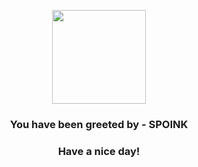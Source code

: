 <p align="center">
            <img src="https://raw.githubusercontent.com/PokeAPI/sprites/master/sprites/pokemon/325.png" width="150" height="150">
          </p>
          <h3 align="center">You have been greeted by - <b>SPOINK</b></h3>
          <h3 align="center">Have a nice day!</h3>
